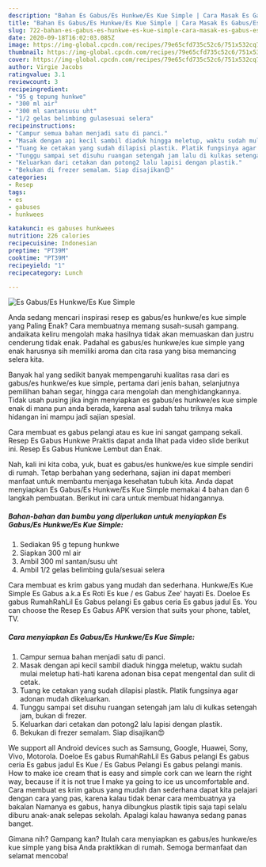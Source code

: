 ```yaml
---
description: "Bahan Es Gabus/Es Hunkwe/Es Kue Simple | Cara Masak Es Gabus/Es Hunkwe/Es Kue Simple Yang Sempurna"
title: "Bahan Es Gabus/Es Hunkwe/Es Kue Simple | Cara Masak Es Gabus/Es Hunkwe/Es Kue Simple Yang Sempurna"
slug: 722-bahan-es-gabus-es-hunkwe-es-kue-simple-cara-masak-es-gabus-es-hunkwe-es-kue-simple-yang-sempurna
date: 2020-09-18T16:02:03.085Z
image: https://img-global.cpcdn.com/recipes/79e65cfd735c52c6/751x532cq70/es-gabuses-hunkwees-kue-simple-foto-resep-utama.jpg
thumbnail: https://img-global.cpcdn.com/recipes/79e65cfd735c52c6/751x532cq70/es-gabuses-hunkwees-kue-simple-foto-resep-utama.jpg
cover: https://img-global.cpcdn.com/recipes/79e65cfd735c52c6/751x532cq70/es-gabuses-hunkwees-kue-simple-foto-resep-utama.jpg
author: Virgie Jacobs
ratingvalue: 3.1
reviewcount: 3
recipeingredient:
- "95 g tepung hunkwe"
- "300 ml air"
- "300 ml santansusu uht"
- "1/2 gelas belimbing gulasesuai selera"
recipeinstructions:
- "Campur semua bahan menjadi satu di panci."
- "Masak dengan api kecil sambil diaduk hingga meletup, waktu sudah mulai meletup hati-hati karena adonan bisa cepat mengental dan sulit di cetak."
- "Tuang ke cetakan yang sudah dilapisi plastik. Platik fungsinya agar adonan mudah dikeluarkan."
- "Tunggu sampai set disuhu ruangan setengah jam lalu di kulkas setengah jam, bukan di frezer."
- "Keluarkan dari cetakan dan potong2 lalu lapisi dengan plastik."
- "Bekukan di frezer semalam. Siap disajikan😍"
categories:
- Resep
tags:
- es
- gabuses
- hunkwees

katakunci: es gabuses hunkwees 
nutrition: 226 calories
recipecuisine: Indonesian
preptime: "PT39M"
cooktime: "PT39M"
recipeyield: "1"
recipecategory: Lunch

---
```



![Es Gabus/Es Hunkwe/Es Kue Simple](https://img-global.cpcdn.com/recipes/79e65cfd735c52c6/751x532cq70/es-gabuses-hunkwees-kue-simple-foto-resep-utama.jpg)

Anda sedang mencari inspirasi resep es gabus/es hunkwe/es kue simple yang Paling Enak? Cara membuatnya memang susah-susah gampang. andaikata keliru mengolah maka hasilnya tidak akan memuaskan dan justru cenderung tidak enak. Padahal es gabus/es hunkwe/es kue simple yang enak harusnya sih memiliki aroma dan cita rasa yang bisa memancing selera kita.

Banyak hal yang sedikit banyak mempengaruhi kualitas rasa dari es gabus/es hunkwe/es kue simple, pertama dari jenis bahan, selanjutnya pemilihan bahan segar, hingga cara mengolah dan menghidangkannya. Tidak usah pusing jika ingin menyiapkan es gabus/es hunkwe/es kue simple enak di mana pun anda berada, karena asal sudah tahu triknya maka hidangan ini mampu jadi sajian spesial.

Cara membuat es gabus pelangi atau es kue ini sangat gampang sekali. Resep Es Gabus Hunkwe Praktis dapat anda lihat pada video slide berikut ini. Resep Es Gabus Hunkwe Lembut dan Enak.


Nah, kali ini kita coba, yuk, buat es gabus/es hunkwe/es kue simple sendiri di rumah. Tetap berbahan yang sederhana, sajian ini dapat memberi manfaat untuk membantu menjaga kesehatan tubuh kita. Anda dapat menyiapkan Es Gabus/Es Hunkwe/Es Kue Simple memakai 4 bahan dan 6 langkah pembuatan. Berikut ini cara untuk membuat hidangannya.

<!--inarticleads1-->

##### Bahan-bahan dan bumbu yang diperlukan untuk menyiapkan Es Gabus/Es Hunkwe/Es Kue Simple:

1. Sediakan 95 g tepung hunkwe
1. Siapkan 300 ml air
1. Ambil 300 ml santan/susu uht
1. Ambil 1/2 gelas belimbing gula/sesuai selera


Cara membuat es krim gabus yang mudah dan sederhana. Hunkwe/Es Kue Simple Es Gabus a.k.a Es Roti Es kue / es Gabus Zee&#39; hayati Es. Doeloe Es gabus RumahRahLil Es Gabus pelangi Es gabus ceria Es gabus jadul Es. You can choose the Resep Es Gabus APK version that suits your phone, tablet, TV. 

<!--inarticleads2-->

##### Cara menyiapkan Es Gabus/Es Hunkwe/Es Kue Simple:

1. Campur semua bahan menjadi satu di panci.
1. Masak dengan api kecil sambil diaduk hingga meletup, waktu sudah mulai meletup hati-hati karena adonan bisa cepat mengental dan sulit di cetak.
1. Tuang ke cetakan yang sudah dilapisi plastik. Platik fungsinya agar adonan mudah dikeluarkan.
1. Tunggu sampai set disuhu ruangan setengah jam lalu di kulkas setengah jam, bukan di frezer.
1. Keluarkan dari cetakan dan potong2 lalu lapisi dengan plastik.
1. Bekukan di frezer semalam. Siap disajikan😍


We support all Android devices such as Samsung, Google, Huawei, Sony, Vivo, Motorola. Doeloe Es gabus RumahRahLil Es Gabus pelangi Es gabus ceria Es gabus jadul Es Kue / Es Gabus Pelangi Es gabus pelangi manis. How to make ice cream that is easy and simple cork can we learn the right way, because if it is not true I make ya going to ice us uncomfortable and. Cara membuat es krim gabus yang mudah dan sederhana dapat kita pelajari dengan cara yang pas, karena kalau tidak benar cara membuatnya ya bakalan Namanya es gabus, hanya dibungkus plastik tipis saja tapi selalu diburu anak-anak selepas sekolah. Apalagi kalau hawanya sedang panas banget. 

Gimana nih? Gampang kan? Itulah cara menyiapkan es gabus/es hunkwe/es kue simple yang bisa Anda praktikkan di rumah. Semoga bermanfaat dan selamat mencoba!
